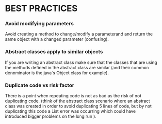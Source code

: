 # BEST PRACTICES

### Avoid modifying parameters
Avoid creating a method to change/modify a parameterand and return the same object with a changed parameter (confusing).

### Abstract classes apply to similar objects
If you are writing an abstract class make sure that the classes that are using the methods defined in the abstract class are similar (and their common denominator is the java's Object class for example).


### Duplicate code vs risk factor
There is a point when repeating code is not as bad as the risk of not duplicating code. (think of the abstract class scenario where an abstract class was created in order to avoid duplicating 5 lines of code, but by not duplicating this code a List<Type> error was occurring which could have introduced bigger problems on the long run ).

